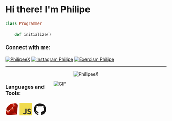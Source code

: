 # Hi there! I'm Philipe

```ruby 
class Programmer

	def initialize() 
```

<p align="left">
    <h3 align="left">Connect with me:</h3>
    <a href="https://www.linkedin.com/in/philipe-rodrigues-3b3884226/" target="_blank"><img align="center" src="https://user-images.githubusercontent.com/85847179/202844798-f582e3af-d76e-4e6a-820a-c5691396ccd3.png" alt="PhilipeeX" height="30" width="40" /></a>
    <a href="https://www.instagram.com/fancyc0der/?igshid=YWJhMjlhZTc%3D" target="_blank"><img align="center" src="https://user-images.githubusercontent.com/85847179/202844980-72b6caf8-4720-48b0-b3be-e376697910db.png" alt="Instagram Philipe" height="30" width="40"/></a>
    <a href="https://exercism.org/profiles/PhilipeeX" target="_blank"><img align="center" src="https://user-images.githubusercontent.com/85847179/202845821-d54c41e1-c9a1-4bae-8f38-99a24aeb3fdd.png" alt="Exercism Philipe" height="30" width="40"/></a>  
</p>

---

<p align="center"> <img src="https://komarev.com/ghpvc/?username=PhilipeeX" alt="PhilipeeX" /> </p>


 <img align="right" alt="GIF" src="https://user-images.githubusercontent.com/85847179/202845380-7abda8e8-2906-4c6e-b007-35ee12a3a8a3.gif" width="70%" height="400px" />

<h3 align="left">Languages and Tools:</h3>
    <p align="left">
        <h4 align="left"></h4>
        <a href="https://stackshare.io/ruby" target="_blank"><img src="https://github.com/devicons/devicon/raw/master/icons/ruby/ruby-original.svg" alt="ruby" width="40" height="40"/></a>
        <a href="https://stackshare.io/javascript" target="_blank"><img src="https://github.com/devicons/devicon/raw/master/icons/javascript/javascript-original.svg" alt="javascript" width="40" height="40" /></a>
        <a href="https://stackshare.io/github" target="_blank"><img src="https://github.com/devicons/devicon/raw/master/icons/github/github-original.svg" alt="github" width="40" height="40" /></a>
    </p>
